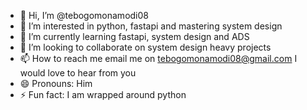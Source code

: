 - 👋 Hi, I’m @tebogomonamodi08
- 👀 I’m interested in python, fastapi and mastering system design
- 🌱 I’m currently learning fastapi, system design and ADS
- 💞️ I’m looking to collaborate on system design heavy projects
- 📫 How to reach me email me on tebogomonamodi08@gmail.com I would love to hear from you
- 😄 Pronouns: Him
- ⚡ Fun fact: I am wrapped around python

<!---
tebogomonamodi08/tebogomonamodi08 is a ✨ special ✨ repository because its `README.md` (this file) appears on your GitHub profile.
You can click the Preview link to take a look at your changes.
--->
